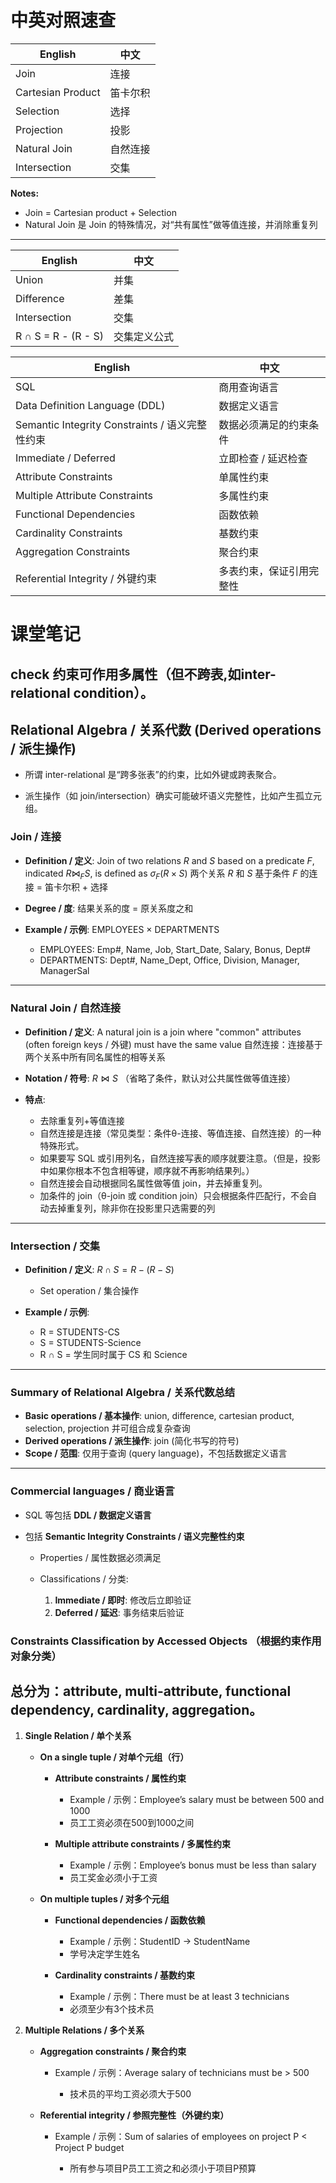
# 中英对照速查
| English           | 中文   |
| ----------------- | ---- |
| Join              | 连接   |
| Cartesian Product | 笛卡尔积 |
| Selection         | 选择   |
| Projection        | 投影   |
| Natural Join      | 自然连接 |
| Intersection      | 交集   |

**Notes:**
* Join = Cartesian product + Selection
* Natural Join 是 Join 的特殊情况，对“共有属性”做等值连接，并消除重复列

---


| English             | 中文     |
| ------------------- | ------ |
| Union               | 并集     |
| Difference          | 差集     |
| Intersection        | 交集     |
| R ∩ S = R - (R - S) | 交集定义公式 |

| English                                  | 中文           |
| ---------------------------------------- | ------------ |
| SQL                                      | 商用查询语言       |
| Data Definition Language (DDL)           | 数据定义语言       |
| Semantic Integrity Constraints / 语义完整性约束 | 数据必须满足的约束条件  |
| Immediate / Deferred                     | 立即检查 / 延迟检查  |
| Attribute Constraints                    | 单属性约束        |
| Multiple Attribute Constraints           | 多属性约束        |
| Functional Dependencies                  | 函数依赖         |
| Cardinality Constraints                  | 基数约束         |
| Aggregation Constraints                  | 聚合约束         |
| Referential Integrity / 外键约束             | 多表约束，保证引用完整性 |



# 课堂笔记
## check 约束可作用多属性（但不跨表,如inter-relational condition）。
## Relational Algebra / 关系代数 (Derived operations / 派生操作)


  * 所谓 inter-relational 是“跨多张表”的约束，比如外键或跨表聚合。

  *  派生操作（如 join/intersection）确实可能破坏语义完整性，比如产生孤立元组。

### Join / 连接

* **Definition / 定义**:
  Join of two relations $R$ and $S$ based on a predicate $F$, indicated $R \bowtie_F S$, is defined as $σ_F(R × S)$
  两个关系 $R$ 和 $S$ 基于条件 $F$ 的连接 = 笛卡尔积 + 选择
* **Degree / 度**: 结果关系的度 = 原关系度之和
* **Example / 示例**: EMPLOYEES × DEPARTMENTS

  * EMPLOYEES: Emp#, Name, Job, Start\_Date, Salary, Bonus, Dept#
  * DEPARTMENTS: Dept#, Name\_Dept, Office, Division, Manager, ManagerSal

---

### Natural Join / 自然连接

* **Definition / 定义**:
  A natural join is a join where "common" attributes (often foreign keys / 外键) must have the same value
  自然连接：连接基于两个关系中所有同名属性的相等关系

* **Notation / 符号**: $R \bowtie S$ （省略了条件，默认对公共属性做等值连接）
* **特点**:

  * 去除重复列+等值连接
  * 自然连接是连接（常见类型：条件θ-连接、等值连接、自然连接）的一种特殊形式。
  * 如果要写 SQL 或引用列名，自然连接写表的顺序就要注意。（但是，投影中如果你根本不包含相等键，顺序就不再影响结果列。）
  * 自然连接会自动根据同名属性做等值 join，并去掉重复列。
  * 加条件的 join（θ-join 或 condition join）只会根据条件匹配行，不会自动去掉重复列，除非你在投影里只选需要的列
---

### Intersection / 交集

* **Definition / 定义**: $R ∩ S = R - (R - S)$

  * Set operation / 集合操作
* **Example / 示例**:

  * R = STUDENTS-CS
  * S = STUDENTS-Science
  * R ∩ S = 学生同时属于 CS 和 Science

---

### Summary of Relational Algebra / 关系代数总结

* **Basic operations / 基本操作**: union, difference, cartesian product, selection, projection
  并可组合成复杂查询
* **Derived operations / 派生操作**: join (简化书写的符号)
* **Scope / 范围**: 仅用于查询 (query language)，不包括数据定义语言

---

### Commercial languages / 商业语言

* SQL 等包括 **DDL / 数据定义语言**
* 包括 **Semantic Integrity Constraints / 语义完整性约束**

  * Properties / 属性数据必须满足
  * Classifications / 分类:

    1. **Immediate / 即时**: 修改后立即验证
    2. **Deferred / 延迟**: 事务结束后验证

### Constraints Classification by Accessed Objects （根据约束作用对象分类）
## 总分为：attribute, multi-attribute, functional dependency, cardinality, aggregation。
1. **Single Relation / 单个关系**

   * **On a single tuple / 对单个元组（行）**

     * **Attribute constraints / 属性约束**

       * Example / 示例：Employee’s salary must be between 500 and 1000
       * 员工工资必须在500到1000之间
     * **Multiple attribute constraints / 多属性约束**

       * Example / 示例：Employee’s bonus must be less than salary
       * 员工奖金必须小于工资
   * **On multiple tuples / 对多个元组**

     * **Functional dependencies / 函数依赖**

       * Example / 示例：StudentID → StudentName
       * 学号决定学生姓名
     * **Cardinality constraints / 基数约束**

       * Example / 示例：There must be at least 3 technicians
       * 必须至少有3个技术员

2. **Multiple Relations / 多个关系**

   * **Aggregation constraints / 聚合约束**

     * Example / 示例：Average salary of technicians must be > 500

       * 技术员的平均工资必须大于500
   * **Referential integrity / 参照完整性（外键约束）**

     * Example / 示例：Sum of salaries of employees on project P < Project P budget

       * 所有参与项目P员工工资之和必须小于项目P预算





